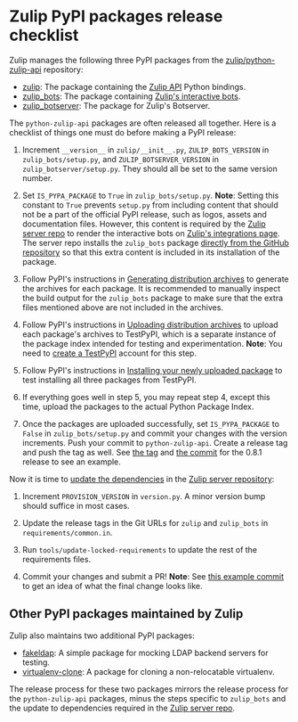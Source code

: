 # Zulip PyPI packages release checklist

Zulip manages the following three PyPI packages from the
[zulip/python-zulip-api][python-zulip-api] repository:

- [zulip][zulip-package]: The package containing the
  [Zulip API](https://zulip.com/api/) Python bindings.
- [zulip_bots][zulip-bots-package]: The package containing
  [Zulip's interactive bots](https://zulip.com/api/running-bots).
- [zulip_botserver][zulip-botserver-package]: The package for Zulip's Botserver.

The `python-zulip-api` packages are often released all together. Here is a
checklist of things one must do before making a PyPI release:

1. Increment `__version__` in `zulip/__init__.py`, `ZULIP_BOTS_VERSION` in
   `zulip_bots/setup.py`, and `ZULIP_BOTSERVER_VERSION` in
   `zulip_botserver/setup.py`. They should all be set to the same version
   number.

2. Set `IS_PYPA_PACKAGE` to `True` in `zulip_bots/setup.py`. **Note**:
   Setting this constant to `True` prevents `setup.py` from including content
   that should not be a part of the official PyPI release, such as logos,
   assets and documentation files. However, this content is required by the
   [Zulip server repo][zulip-repo] to render the interactive bots on
   [Zulip's integrations page](https://zulip.com/integrations/). The server
   repo installs the `zulip_bots` package
   [directly from the GitHub repository][requirements-link] so that this extra
   content is included in its installation of the package.

3. Follow PyPI's instructions in
   [Generating distribution archives][generating-dist-archives] to generate the
   archives for each package. It is recommended to manually inspect the build output
   for the `zulip_bots` package to make sure that the extra files mentioned above
   are not included in the archives.

4. Follow PyPI's instructions in [Uploading distribution archives][upload-dist-archives]
   to upload each package's archives to TestPyPI, which is a separate instance of the
   package index intended for testing and experimentation. **Note**: You need to
   [create a TestPyPI](https://test.pypi.org/account/register/) account for this step.

5. Follow PyPI's instructions in [Installing your newly uploaded package][install-pkg]
   to test installing all three packages from TestPyPI.

6. If everything goes well in step 5, you may repeat step 4, except this time, upload
   the packages to the actual Python Package Index.

7. Once the packages are uploaded successfully, set `IS_PYPA_PACKAGE` to `False` in
   `zulip_bots/setup.py` and commit your changes with the version increments. Push
   your commit to `python-zulip-api`. Create a release tag and push the tag as well.
   See [the tag][example-tag] and [the commit][example-commit] for the 0.8.1 release
   to see an example.

Now it is time to [update the dependencies](dependencies) in the
[Zulip server repository][zulip-repo]:

1. Increment `PROVISION_VERSION` in `version.py`. A minor version bump should suffice in
   most cases.

2. Update the release tags in the Git URLs for `zulip` and `zulip_bots` in
   `requirements/common.in`.

3. Run `tools/update-locked-requirements` to update the rest of the requirements files.

4. Commit your changes and submit a PR! **Note**: See
   [this example commit][example-zulip-commit] to get an idea of what the final change
   looks like.

## Other PyPI packages maintained by Zulip

Zulip also maintains two additional PyPI packages:

- [fakeldap][fakeldap]: A simple package for mocking LDAP backend servers
  for testing.
- [virtualenv-clone][virtualenvclone]: A package for cloning a non-relocatable
  virtualenv.

The release process for these two packages mirrors the release process for the
`python-zulip-api` packages, minus the steps specific to `zulip_bots` and the
update to dependencies required in the [Zulip server repo][zulip-repo].

[zulip-repo]: https://github.com/zulip/zulip
[python-zulip-api]: https://github.com/zulip/python-zulip-api
[zulip-package]: https://github.com/zulip/python-zulip-api/tree/main/zulip
[zulip-bots-package]: https://github.com/zulip/python-zulip-api/tree/main/zulip_bots
[zulip-botserver-package]: https://github.com/zulip/python-zulip-api/tree/main/zulip_botserver
[requirements-link]: https://github.com/zulip/zulip/blob/main/requirements/common.in#L116
[generating-dist-archives]: https://packaging.python.org/en/latest/tutorials/packaging-projects/#generating-distribution-archives
[upload-dist-archives]: https://packaging.python.org/en/latest/tutorials/packaging-projects/#uploading-the-distribution-archives
[install-pkg]: https://packaging.python.org/en/latest/tutorials/packaging-projects/#installing-your-newly-uploaded-package
[example-tag]: https://github.com/zulip/python-zulip-api/releases/tag/0.8.1
[example-commit]: https://github.com/zulip/python-zulip-api/commit/fec8cc50c42f04c678a0318f60a780d55e8f382b
[example-zulip-commit]: https://github.com/zulip/zulip/commit/0485aece4e58a093cf45163edabe55c6353a0b3a#
[fakeldap]: https://github.com/zulip/fakeldap
[virtualenvclone]: https://pypi.org/project/virtualenv-clone/
